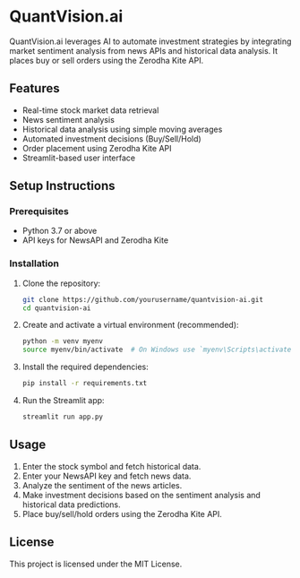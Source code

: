 # QuantVision.ai

QuantVision.ai leverages AI to automate investment strategies by integrating market sentiment analysis from news APIs and historical data analysis. It places buy or sell orders using the Zerodha Kite API.

## Features

- Real-time stock market data retrieval
- News sentiment analysis
- Historical data analysis using simple moving averages
- Automated investment decisions (Buy/Sell/Hold)
- Order placement using Zerodha Kite API
- Streamlit-based user interface

## Setup Instructions

### Prerequisites

- Python 3.7 or above
- API keys for NewsAPI and Zerodha Kite

### Installation

1. Clone the repository:
    ```bash
    git clone https://github.com/yourusername/quantvision-ai.git
    cd quantvision-ai
    ```

2. Create and activate a virtual environment (recommended):
    ```bash
    python -m venv myenv
    source myenv/bin/activate  # On Windows use `myenv\Scripts\activate`
    ```

3. Install the required dependencies:
    ```bash
    pip install -r requirements.txt
    ```

4. Run the Streamlit app:
    ```bash
    streamlit run app.py
    ```

## Usage

1. Enter the stock symbol and fetch historical data.
2. Enter your NewsAPI key and fetch news data.
3. Analyze the sentiment of the news articles.
4. Make investment decisions based on the sentiment analysis and historical data predictions.
5. Place buy/sell/hold orders using the Zerodha Kite API.

## License

This project is licensed under the MIT License.

